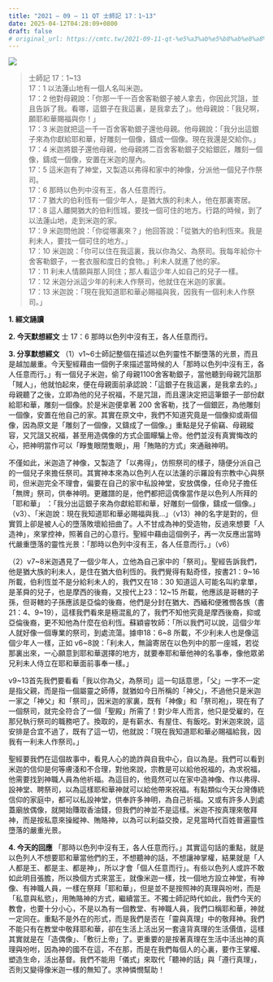 ```yaml
---
title: "2021 – 09 – 11 QT 士師記 17：1~13"
date: 2025-04-12T04:28:09+0800
draft: false
# original_url: https://cmtc.tw/2021-09-11-qt-%e5%a3%ab%e5%b8%ab%e8%a8%98-17%ef%bc%9a113
---
```


![](/images/qt.jpg)
> 士師記 17：1\~13  
> 17：1 以法蓮山地有一個人名叫米迦。  
> 17：2 他對母親說：「你那一千一百舍客勒銀子被人拿去，你因此咒詛，並且告訴了我。看哪，這銀子在我這裏，是我拿去了」。他母親說：「我兒啊，願耶和華賜福與你！」  
> 17：3 米迦就把這一千一百舍客勒銀子還他母親。他母親說：「我分出這銀子來為你獻給耶和華，好雕刻一個像，鑄成一個像。現在我還是交給你。」  
> 17：4 米迦將銀子還他母親，他母親將二百舍客勒銀子交給銀匠，雕刻一個像，鑄成一個像，安置在米迦的屋內。  
> 17：5 這米迦有了神堂，又製造以弗得和家中的神像，分派他一個兒子作祭司。  
> 17：6 那時以色列中沒有王，各人任意而行。  
> 17：7 猶大的伯利恆有一個少年人，是猶大族的利未人，他在那裏寄居。  
> 17：8 這人離開猶大的伯利恆城，要找一個可住的地方。行路的時候，到了以法蓮山地，走到米迦的家。  
> 17：9 米迦問他說：「你從哪裏來？」他回答說：「從猶大的伯利恆來。我是利未人，要找一個可住的地方。」  
> 17：10 米迦說：「你可以住在我這裏，我以你為父、為祭司。我每年給你十舍客勒銀子，一套衣服和度日的食物。」利未人就進了他的家。  
> 17：11 利未人情願與那人同住；那人看這少年人如自己的兒子一樣。  
> 17：12 米迦分派這少年的利未人作祭司，他就住在米迦的家裏。  
> 17：13 米迦說：「現在我知道耶和華必賜福與我，因我有一個利未人作祭司。」

**1. 經文誦讀**

**2.  今天默想經文**
士 17：6 那時以色列中沒有王，各人任意而行。

**3. 分享默想經文**
（1）v1\~6士師記整個在描述以色列靈性不斷墮落的光景，而且是越加嚴重。今天聖經藉由一個例子來描述當時候的人「那時以色列中沒有王，各人任意而行。」有一個兒子米迦，偷了母親1100舍客勒銀子，當他聽到母親咒詛那「賊人」，他就怕起來，便在母親面前承認說：「這銀子在我這裏，是我拿去的。」母親聽了之後，立即為他的兒子祝福，不是咒詛，而且還決定把這筆銀子一部份獻給耶和華，雕刻一個像。於是米迦便拿著 200 舍客勒，找了一個銀匠，為他雕刻一個像，安置在他自己的家。其實在原文中，我們不知道究竟是一個像抑或兩個像，因為原文是「雕刻了一個像，又鑄成了一個像。」重點是兒子偷竊、母親縱容，又咒詛又祝福，甚至用造偶像的方式企圖矇騙上帝。他們並沒有真實悔改的心，把神明當作可以「睜隻眼閉隻眼」，用「賄賂的方式」來通融神明。

不僅如此，米迦造了神像，又製造了「以弗得」，仿照祭司的樣子，隨便分派自己的一個兒子來擔任祭司。其實神本來為以色列人在以法蓮的示羅設有宗教中心與祭司，但米迦完全不理會，偏要在自己的家中私設神堂，安放偶像，任命兒子擔任「無牌」祭司，供奉神明。更離譜的是，他們都把這偶像當作是以色列人所拜的「耶和華」 ：「我分出這銀子來為你獻給耶和華，好雕刻一個像，鑄成一個像。」（v3）、「米迦說：現在我知道耶和華必賜福與我…」（v13）神的名字是對的，但實質上卻是被人心的墮落敗壞給扭曲了。人不甘成為神的受造物，反過來想要「人造神」，來掌控神，照著自己的心意行。聖經中藉由這個例子，再一次反應出當時代嚴重墮落的靈性光景：「那時以色列中沒有王，各人任意而行。」（v6）

（2）v7\~8米迦遇見了一個少年人，立他為自己家中的「祭司」。聖經告訴我們，他是猶大族的利未人，是住在猶大伯利恆的。我們覺得有點奇怪，按書21：9\~16 所載，伯利恆並不是分給利未人的，我們又在18：30 知道這人可能名叫約拿單，是革舜的兒子，也是摩西的後裔，又按代上23：12\~15 所載，他應該是哥轄的子孫，但哥轄的子孫應該是亞倫的後裔，他們是分封在猶大、西緬和便雅憫各族（書21：4、9\~19），這樣我們看來是極混亂的了，我們不知他究竟是摩西後裔，抑或亞倫後裔，更不知他為什麼在伯利恆。蘇穎睿牧師：「所以我們可以說，這個少年人就好像一個專業的祭司，到處流蕩。據申18：6\~8 所載，不少利未人也是像這個少年人一樣，正如 v6\~8說：「利未人，無論寄居在以色列中的那一座城，若從那裏出來，一心願意到耶和華選擇的地方，就要奉耶和華他神的名事奉，像他眾弟兄利未人侍立在耶和華面前事奉一樣。」

v9\~13首先我們要看看「我以你為父，為祭司」這一句話意思，「父」一字不一定是指父親，而是指一個屬靈之師傅，就猶如今日所稱的「神父」，不過他只是米迦一家之「神父」和「祭司」，因米迦的家裏，既有「神像」和「祭司袍」，現在有了一個祭司，就完全符合了一個「聖殿」所需了！對少年人而言，他只是受雇的，在那兒執行祭司的職務吧了。換取的，是有薪水、有屋住、有飯吃。對米迦來說，這安排是合宜不過了，既有了這一切，他就說：「現在我知道耶和華必賜福給我，因我有一利未人作祭司。」

聖經要我們在這個故事中，看見人心的詭詐與自我中心，自以為是。我們可以看到米迦的信仰是何等膚淺和不合理，對他來說，宗教是可以給他祝福的，為求祝福，他需要找到神職人員為他祈福。為這目的，他竟然可以在家中造神像、作以弗得、設神堂、聘祭司，以為這樣耶和華神就可以給他帶來祝福。有點類似今天台灣傳統信仰的家庭中，都可以私設神堂，供奉許多神明，為自己祈福。又或有許多人到處蓋廟放偶像，就開始賺取香油錢，但我們的神並不是這樣。米迦不按真理來敬拜神，而是按私意來操縱神、賄賂神，以為可以利益交換，足見當時代百姓普遍靈性墮落的嚴重光景。

**4. 今天的回應**
「那時以色列中沒有王，各人任意而行。」其實這句話的重點，就是以色列人不想要耶和華當他們的王，不想聽神的話，不想讓神掌權，結果就是「人人都是王、都是主、都是神」，所以才會「個人任意而行」。有些以色列人或許不敢如此明目張膽，所以換個方式來當王，就像米迦一樣，找一個地方設立神堂，有神像、有神職人員，一樣在祭拜「耶和華」，但是並不是按照神的真理與吩咐，而是「私意與私慾」，用賄賂神的方式，繼續當王。不獨士師記時代如此，我們今天的教會，也要十分小心，不是以為有一個教堂、有神職人員，我們口稱耶和華，神就一定同在。重點不是外在的形式，而是我們是否在「靈與真理」中的敬拜神。我們不能只有在教堂中敬拜耶和華，卻在生活上活出另一套違背真理的生活價值，這樣其實就是在「造偶像」、「敷衍上帝」了。更重要的是按著真理在生活中活出神的真理與吩咐，因為神的國不在這，不在那，而是在我們每個人的心裏，要作王掌權、塑造生命，活出基督。我們不能用「儀式」來取代「聽神的話」與「遵行真理」，否則又變得像米迦一樣的無知了。求神憐憫幫助！
